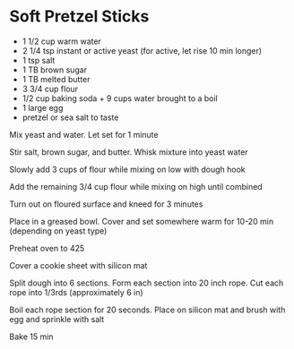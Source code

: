 # Soft Pretzel Sticks

* 1 1/2 cup warm water
* 2 1/4 tsp instant or active yeast (for active, let rise 10 min longer)
* 1 tsp salt
* 1 TB brown sugar
* 1 TB melted butter
* 3 3/4 cup flour
* 1/2 cup baking soda + 9 cups water brought to a boil
* 1 large egg
* pretzel or sea salt to taste


Mix yeast and water. Let set for 1 minute

Stir salt, brown sugar, and butter. Whisk mixture into yeast water

Slowly add 3 cups of flour while mixing on low with dough hook

Add the remaining 3/4 cup flour while mixing on high until combined

Turn out on floured surface and kneed for 3 minutes

Place in a greased bowl. Cover and set somewhere warm for 10-20 min (depending on yeast type)

Preheat oven to 425

Cover a cookie sheet with silicon mat

Split dough into 6 sections. Form each section into 20 inch rope. Cut each rope into 1/3rds (approximately 6 in) 

Boil each rope section for 20 seconds. Place on silicon mat and brush with egg and sprinkle with salt

Bake 15 min




